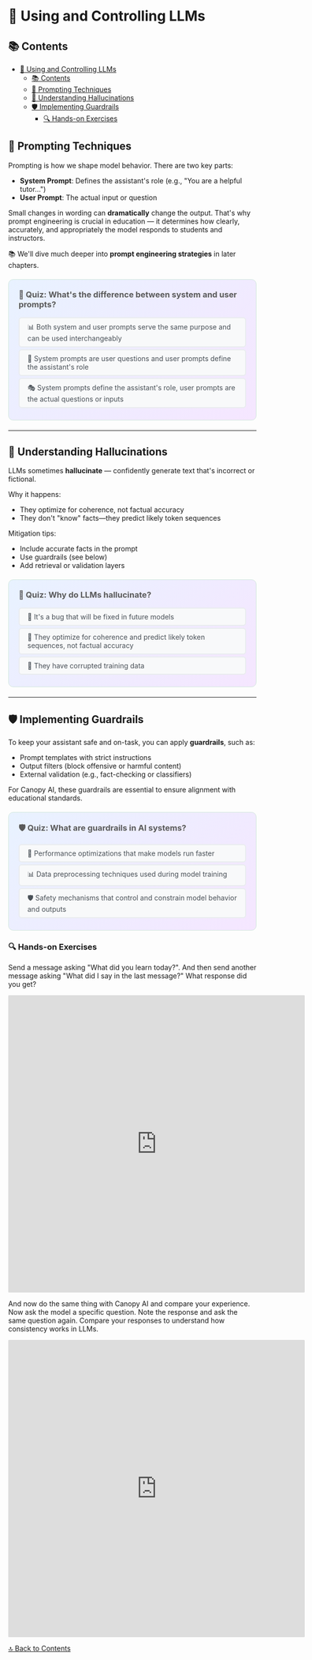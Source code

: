 # 💭 Using and Controlling LLMs

## 📚 Contents
- [💭 Using and Controlling LLMs](#-using-and-controlling-llms)
  - [📚 Contents](#-contents)
  - [💭 Prompting Techniques](#-prompting-techniques)
  - [🚨 Understanding Hallucinations](#-understanding-hallucinations)
  - [🛡️ Implementing Guardrails](#️-implementing-guardrails)
    - [🔍 Hands-on Exercises](#-hands-on-exercises)

## 💭 Prompting Techniques

Prompting is how we shape model behavior. There are two key parts:
- **System Prompt**: Defines the assistant's role (e.g., "You are a helpful tutor…")
- **User Prompt**: The actual input or question

Small changes in wording can **dramatically** change the output. That's why prompt engineering is crucial in education — it determines how clearly, accurately, and appropriately the model responds to students and instructors.

📚 We'll dive much deeper into **prompt engineering strategies** in later chapters.

<div style="background: linear-gradient(135deg, #e8f2ff 0%, #f5e6ff 100%); padding: 20px; border-radius: 10px; margin: 20px 0; border: 1px solid #d1e7dd;">

<h3 style="color: #5a5a5a; margin-top: 0;">📝 Quiz: What's the difference between system and user prompts?</h3>

<style>
.quiz-container-prompting { position: relative; }
.quiz-option-prompting {
  display: block;
  margin: 4px 0;
  padding: 8px 16px;
  background: #f8f9fa;
  border-radius: 6px;
  cursor: pointer;
  transition: all 0.2s ease;
  border: 2px solid #e9ecef;
  color: #495057;
}
.quiz-option-prompting:hover { background: #fff; transform: translateY(-1px); border-color: #dee2e6; }
.quiz-radio-prompting { display: none; }
.quiz-radio-prompting:checked + .quiz-option-prompting[data-correct="true"] { background: #d4edda; color: #155724; border-color: #c3e6cb; }
.quiz-radio-prompting:checked + .quiz-option-prompting:not([data-correct="true"]) { background: #f8d7da; color: #721c24; border-color: #f5c6cb; }
.feedback-prompting {
  margin: 4px 0;
  padding: 8px 16px;
  border-radius: 6px;
  display: none;
}
#prompting-correct:checked ~ .feedback-prompting[data-feedback="correct"],
#prompting-wrong1:checked ~ .feedback-prompting[data-feedback="wrong"],
#prompting-wrong2:checked ~ .feedback-prompting[data-feedback="wrong"] {
  display: block;
}
.feedback-prompting[data-feedback="correct"] { background: #d1f2eb; color: #0c5d56; border: 1px solid #a3d9cc; }
.feedback-prompting[data-feedback="wrong"] { background: #fce8e6; color: #58151c; border: 1px solid #f5b7b1; }
</style>

<div class="quiz-container-prompting">
   <input type="radio" name="quiz-prompting" id="prompting-wrong2" class="quiz-radio-prompting">
   <label for="prompting-wrong2" class="quiz-option-prompting" data-correct="false">📊 Both system and user prompts serve the same purpose and can be used interchangeably</label>

   <input type="radio" name="quiz-prompting" id="prompting-wrong1" class="quiz-radio-prompting">
   <label for="prompting-wrong1" class="quiz-option-prompting" data-correct="false">🔄 System prompts are user questions and user prompts define the assistant's role</label>

   <input type="radio" name="quiz-prompting" id="prompting-correct" class="quiz-radio-prompting">
   <label for="prompting-correct" class="quiz-option-prompting" data-correct="true">🎭 System prompts define the assistant's role, user prompts are the actual questions or inputs</label>

   <div class="feedback-prompting" data-feedback="correct">✅ <strong>Perfect!</strong> System prompts establish the AI's behavior and role, while user prompts provide the specific task or question.</div>
   <div class="feedback-prompting" data-feedback="wrong">❌ <strong>Try again!</strong> Think about how system prompts set the context and user prompts provide the specific input.</div>
</div>
</div>

---

## 🚨 Understanding Hallucinations

LLMs sometimes **hallucinate** — confidently generate text that's incorrect or fictional.

Why it happens:
- They optimize for coherence, not factual accuracy
- They don't "know" facts—they predict likely token sequences

Mitigation tips:
- Include accurate facts in the prompt
- Use guardrails (see below)
- Add retrieval or validation layers

<div style="background: linear-gradient(135deg, #e8f2ff 0%, #f5e6ff 100%); padding: 20px; border-radius: 10px; margin: 20px 0; border: 1px solid #d1e7dd;">

<h3 style="color: #5a5a5a; margin-top: 0;">🚨 Quiz: Why do LLMs hallucinate?</h3>

<style>
.quiz-container-hallucination { position: relative; }
.quiz-option-hallucination {
  display: block;
  margin: 4px 0;
  padding: 8px 16px;
  background: #f8f9fa;
  border-radius: 6px;
  cursor: pointer;
  transition: all 0.2s ease;
  border: 2px solid #e9ecef;
  color: #495057;
}
.quiz-option-hallucination:hover { background: #fff; transform: translateY(-1px); border-color: #dee2e6; }
.quiz-radio-hallucination { display: none; }
.quiz-radio-hallucination:checked + .quiz-option-hallucination[data-correct="true"] { background: #d4edda; color: #155724; border-color: #c3e6cb; }
.quiz-radio-hallucination:checked + .quiz-option-hallucination:not([data-correct="true"]) { background: #f8d7da; color: #721c24; border-color: #f5c6cb; }
.feedback-hallucination {
  margin: 4px 0;
  padding: 8px 16px;
  border-radius: 6px;
  display: none;
}
#hallucination-correct:checked ~ .feedback-hallucination[data-feedback="correct"],
#hallucination-wrong1:checked ~ .feedback-hallucination[data-feedback="wrong"],
#hallucination-wrong2:checked ~ .feedback-hallucination[data-feedback="wrong"] {
  display: block;
}
.feedback-hallucination[data-feedback="correct"] { background: #d1f2eb; color: #0c5d56; border: 1px solid #a3d9cc; }
.feedback-hallucination[data-feedback="wrong"] { background: #fce8e6; color: #58151c; border: 1px solid #f5b7b1; }
</style>

<div class="quiz-container-hallucination">
   <input type="radio" name="quiz-hallucination" id="hallucination-wrong1" class="quiz-radio-hallucination">
   <label for="hallucination-wrong1" class="quiz-option-hallucination" data-correct="false">🐛 It's a bug that will be fixed in future models</label>

   <input type="radio" name="quiz-hallucination" id="hallucination-correct" class="quiz-radio-hallucination">
   <label for="hallucination-correct" class="quiz-option-hallucination" data-correct="true">🎯 They optimize for coherence and predict likely token sequences, not factual accuracy</label>

   <input type="radio" name="quiz-hallucination" id="hallucination-wrong2" class="quiz-radio-hallucination">
   <label for="hallucination-wrong2" class="quiz-option-hallucination" data-correct="false">💾 They have corrupted training data</label>

   <div class="feedback-hallucination" data-feedback="correct">✅ <strong>Excellent!</strong> LLMs generate plausible-sounding text based on patterns, not facts they "know" to be true.</div>
   <div class="feedback-hallucination" data-feedback="wrong">❌ <strong>Try again!</strong> Think about how LLMs fundamentally work - they predict tokens, not retrieve facts.</div>
</div>
</div>

---

## 🛡️ Implementing Guardrails

To keep your assistant safe and on-task, you can apply **guardrails**, such as:
- Prompt templates with strict instructions
- Output filters (block offensive or harmful content)
- External validation (e.g., fact-checking or classifiers)

For Canopy AI, these guardrails are essential to ensure alignment with educational standards.

<div style="background: linear-gradient(135deg, #e8f2ff 0%, #f5e6ff 100%); padding: 20px; border-radius: 10px; margin: 20px 0; border: 1px solid #d1e7dd;">

<h3 style="color: #5a5a5a; margin-top: 0;">🛡️ Quiz: What are guardrails in AI systems?</h3>

<style>
.quiz-container-guardrails { position: relative; }
.quiz-option-guardrails {
  display: block;
  margin: 4px 0;
  padding: 8px 16px;
  background: #f8f9fa;
  border-radius: 6px;
  cursor: pointer;
  transition: all 0.2s ease;
  border: 2px solid #e9ecef;
  color: #495057;
}
.quiz-option-guardrails:hover { background: #fff; transform: translateY(-1px); border-color: #dee2e6; }
.quiz-radio-guardrails { display: none; }
.quiz-radio-guardrails:checked + .quiz-option-guardrails[data-correct="true"] { background: #d4edda; color: #155724; border-color: #c3e6cb; }
.quiz-radio-guardrails:checked + .quiz-option-guardrails:not([data-correct="true"]) { background: #f8d7da; color: #721c24; border-color: #f5c6cb; }
.feedback-guardrails {
  margin: 4px 0;
  padding: 8px 16px;
  border-radius: 6px;
  display: none;
}
#guardrails-correct:checked ~ .feedback-guardrails[data-feedback="correct"],
#guardrails-wrong1:checked ~ .feedback-guardrails[data-feedback="wrong"],
#guardrails-wrong2:checked ~ .feedback-guardrails[data-feedback="wrong"] {
  display: block;
}
.feedback-guardrails[data-feedback="correct"] { background: #d1f2eb; color: #0c5d56; border: 1px solid #a3d9cc; }
.feedback-guardrails[data-feedback="wrong"] { background: #fce8e6; color: #58151c; border: 1px solid #f5b7b1; }
</style>

<div class="quiz-container-guardrails">
   <input type="radio" name="quiz-guardrails" id="guardrails-wrong1" class="quiz-radio-guardrails">
   <label for="guardrails-wrong1" class="quiz-option-guardrails" data-correct="false">🚀 Performance optimizations that make models run faster</label>

   <input type="radio" name="quiz-guardrails" id="guardrails-wrong2" class="quiz-radio-guardrails">
   <label for="guardrails-wrong2" class="quiz-option-guardrails" data-correct="false">📊 Data preprocessing techniques used during model training</label>

   <input type="radio" name="quiz-guardrails" id="guardrails-correct" class="quiz-radio-guardrails">
   <label for="guardrails-correct" class="quiz-option-guardrails" data-correct="true">🛡️ Safety mechanisms that control and constrain model behavior and outputs</label>

   <div class="feedback-guardrails" data-feedback="correct">✅ <strong>Excellent!</strong> Guardrails are essential safety measures that help ensure AI systems behave appropriately and safely in production environments.</div>
   <div class="feedback-guardrails" data-feedback="wrong">❌ <strong>Try again!</strong> Think about how guardrails help control what an AI system can and cannot do or say.</div>
</div>
</div>


### 🔍 Hands-on Exercises

Send a message asking "What did you learn today?". And then send another message asking "What did I say in the last message?" 
What response did you get?

<div class="iframe-scroll-container">
  <iframe 
    src="http://localhost:7860/chat-interface"  
    width="600px" 
    height="600px" 
    frameborder="0"
    style="border: 1px solid #ddd; border-radius: 1px;">
  </iframe>
</div>


And now do the same thing with Canopy AI and compare your experience.
Now ask the model a specific question. Note the response and ask the same question again. Compare your responses to understand how consistency works in LLMs.

<div class="iframe-scroll-container">
  <iframe 
    src="http://localhost:7860/chat-interface"  
    width="600px" 
    height="600px" 
    frameborder="0"
    style="border: 1px solid #ddd; border-radius: 1px;">
  </iframe>
</div>

[🔝 Back to Contents](#contents)